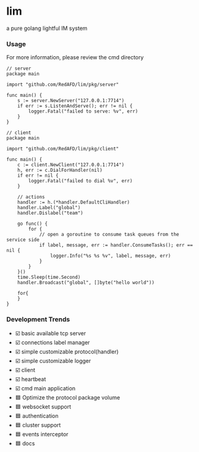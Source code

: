 # lim
a pure golang lightful IM system
### Usage
For more information, please review the cmd directory
```golang
// server
package main

import "github.com/RedAFD/lim/pkg/server"

func main() {
    s := server.NewServer("127.0.0.1:7714")
	if err := s.ListenAndServe(); err != nil {
        logger.Fatal("failed to serve: %v", err)
    }
}
```
```golang
// client
package main

import "github.com/RedAFD/lim/pkg/client"

func main() {
    c := client.NewClient("127.0.0.1:7714")
    h, err := c.DialForHandler(nil)
    if err != nil {
        logger.Fatal("failed to dial %v", err)
    }

    // actions
    handler := h.(*handler.DefaultCliHandler)
    handler.Label("global")
    handler.Dislabel("team")

    go func() {
        for {
            // open a goroutine to consume task queues from the service side
            if label, message, err := handler.ConsumeTasks(); err == nil {
                logger.Info("%s %s %v", label, message, err)
            }
        }
    }()
    time.Sleep(time.Second)
    handler.Broadcast("global", []byte("hello world"))

    for{
    }
}
```
### Development Trends
- ☑️ basic available tcp server
- ☑️ connections label manager
- ☑️ simple customizable protocol(handler)
- ☑️ simple customizable logger
- ☑️ client
- ☑️ heartbeat
- ☑️ cmd main application
- 🟦 Optimize the protocol package volume
- 🟦 websocket support
- 🟦 authentication
- 🟦 cluster support
- 🟦 events interceptor
- 🟦 docs

